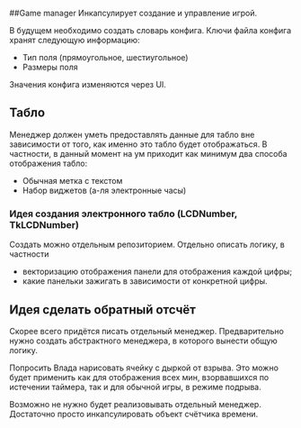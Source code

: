 ##Game manager
Инкапсулирует создание и управление игрой.

В будущем необходимо создать словарь конфига.
Ключи файла конфига хранят следующую информацию: 
 * Тип поля (прямоугольное, шестиугольное)
 * Размеры поля

Значения конфига изменяются через UI.

## Табло
Менеджер должен уметь предоставлять данные для
табло вне зависимости от того, как именно это
табло будет отображаться. В частности, в данный
момент на ум приходит как минимум два способа
отображения табло:
 * Обычная метка с текстом
 * Набор виджетов (а-ля электронные часы) 
 
### Идея создания электронного табло (LCDNumber, TkLCDNumber)
Создать можно отдельным репозиторием. Отдельно
описать логику, в частности
 * векторизацию отображения панели для
отображения каждой цифры;
 * какие панельки зажигать в зависимости от
конкретной цифры.

## Идея сделать обратный отсчёт
Скорее всего придётся писать отдельный менеджер.
Предварительно нужно создать абстрактного
менеджера, в которого вынести общую логику.

Попросить Влада нарисовать ячейку с дыркой от
взрыва. Это можно будет применить как для
отображения всех мин, взорвавшихся по истечении
таймера, так и для обычной игры, в режиме
подрыва.

Возможно не нужно будет реализовывать отдельный
менеджер. Достаточно просто инкапсулировать
объект счётчика времени.
